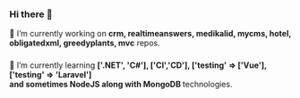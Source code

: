 ### Hi there 👋

<!--
**kubila/kubila** is a ✨ _special_ ✨ repository because its `README.md` (this file) appears on your GitHub profile.

Here are some ideas to get you started:

- 🔭 I’m currently working on ...
- 🌱 I’m currently learning ...
- 👯 I’m looking to collaborate on ...
- 🤔 I’m looking for help with ...
- 💬 Ask me about ...
- 📫 How to reach me: ...
- 😄 Pronouns: ...
- ⚡ Fun fact: ...
-->
🔭 I’m currently working on <b>crm, realtimeanswers, medikalid, mycms, hotel, obligatedxml, greedyplants, mvc</b> repos.
###
🌱 I’m currently learning
<b>
  ['.NET', 'C#'], 
  ['CI','CD'], 
  ['testing' => ['Vue'],
  ['testing' => 'Laravel']  
  and sometimes NodeJS along with MongoDB
  </b> technologies.
